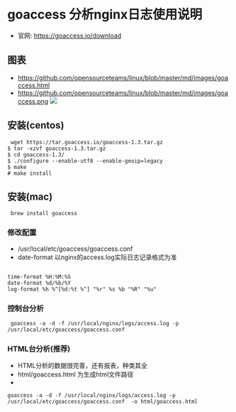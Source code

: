 # goaccess  分析nginx日志使用说明
- 官网: https://goaccess.io/download

## 图表
- https://github.com/opensourceteams/linux/blob/master/md/images/goaccess.html
- https://github.com/opensourceteams/linux/blob/master/md/images/goaccess.png
![](https://github.com/opensourceteams/linux/blob/master/md/images/goaccess.png)

## 安装(centos)
```aidl
 wget https://tar.goaccess.io/goaccess-1.3.tar.gz
$ tar -xzvf goaccess-1.3.tar.gz
$ cd goaccess-1.3/
$ ./configure --enable-utf8 --enable-geoip=legacy
$ make
# make install
```

## 安装(mac)
```aidl
 brew install goaccess
```


### 修改配置
- /usr/local/etc/goaccess/goaccess.conf
- date-format 以nginx的access.log实际日志记录格式为准

```aidl

time-format %H:%M:%S
date-format %d/%b/%Y
log-format %h %^[%d:%t %^] "%r" %s %b "%R" "%u"
```


### 控制台分析
```aidl
 goaccess -a -d -f /usr/local/nginx/logs/access.log -p /usr/local/etc/goaccess/goaccess.conf 
```


### HTML台分析(推荐)
- HTML分析的数据很完善，还有报表，种类其全
- html/goaccess.html 为生成html文件路径
- 

```aidl
goaccess -a -d -f /usr/local/nginx/logs/access.log -p /usr/local/etc/goaccess/goaccess.conf  -o html/goaccess.html
```